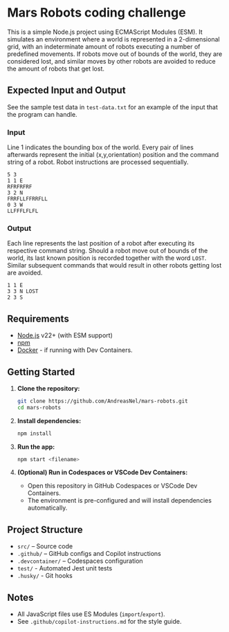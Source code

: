 # Mars Robots coding challenge

This is a simple Node.js project using ECMAScript Modules (ESM). It simulates an environment where a world is represented in a 2-dimensional grid, with an indeterminate amount of robots executing a number of predefined movements. If robots move out of bounds of the world, they are considered lost, and similar moves by other robots are avoided to reduce the amount of robots that get lost.

## Expected Input and Output

See the sample test data in `test-data.txt` for an example of the input that the program can handle.

### Input

Line 1 indicates the bounding box of the world.
Every pair of lines afterwards represent the initial (x,y,orientation) position and the command string of a robot.
Robot instructions are processed sequentially.

```
5 3
1 1 E
RFRFRFRF
3 2 N
FRRFLLFFRRFLL
0 3 W
LLFFFLFLFL
```

### Output

Each line represents the last position of a robot after executing its respective command string.
Should a robot move out of bounds of the world, its last known position is recorded together with the word `LOST`.
Similar subsequent commands that would result in other robots getting lost are avoided.

```
1 1 E
3 3 N LOST
2 3 S
```

## Requirements

- [Node.js](https://nodejs.org/) v22+ (with ESM support)
- [npm](https://www.npmjs.com/)
- [Docker](https://www.docker.com/) - if running with Dev Containers.

## Getting Started

1. **Clone the repository:**

   ```sh
   git clone https://github.com/AndreasNel/mars-robots.git
   cd mars-robots
   ```

2. **Install dependencies:**

   ```sh
   npm install
   ```

3. **Run the app:**

   ```sh
   npm start <filename>
   ```

4. **(Optional) Run in Codespaces or VSCode Dev Containers:**
   - Open this repository in GitHub Codespaces or VSCode Dev Containers.
   - The environment is pre-configured and will install dependencies automatically.

## Project Structure

- `src/` – Source code
- `.github/` – GitHub configs and Copilot instructions
- `.devcontainer/` – Codespaces configuration
- `test/` - Automated Jest unit tests
- `.husky/` - Git hooks

## Notes

- All JavaScript files use ES Modules (`import`/`export`).
- See `.github/copilot-instructions.md` for the style guide.
